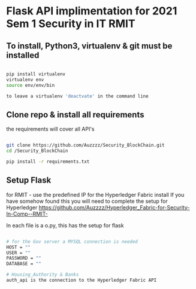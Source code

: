 # Flask API implimentation for 2021 Sem 1 Security in IT RMIT

## To install, Python3, virtualenv & git must be installed

```bash

pip install virtualenv
virtualenv env
source env/env/bin

to leave a virtualenv 'deactvate' in the command line

```

## Clone repo & install all requirements
the requirements will cover all API's

```bash

git clone https://github.com/Auzzzz/Security_BlockChain.git
cd /Security_BlockChain

pip install -r requirements.txt

```

## Setup Flask
for RMIT - use the predefined IP for the Hyperledger Fabric install
If you have somehow found this you will need to complete the setup for Hyperledger https://github.com/Auzzzz/Hyperledger_Fabric-for-Security-In-Comp--RMIT-


In each file is a o.py, this has the setup for flask
``` bash

# for the Gov server a MYSQL connection is needed
HOST = ""
USER = ""
PASSWORD = ""
DATABASE = ""

# Housing_Authority & Banks
auth_api is the connection to the Hyperledger Fabric API

```

